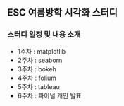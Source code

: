 ## ESC 여름방학 시각화 스터디

### 스터디 일정 및 내용 소개
* 1주차 : matplotlib
* 2주차 : seaborn
* 3주차 : bokeh
* 4주차 : folium
* 5주차 : tableau
* 6주차 : 파이널 개인 발표
